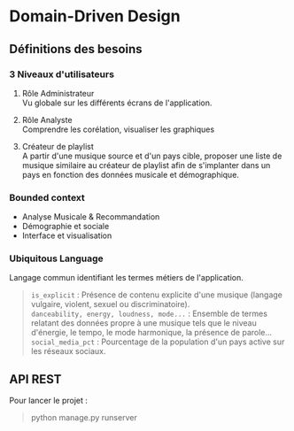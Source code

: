 # Domain-Driven Design

## Définitions des besoins
### 3 Niveaux d'utilisateurs
1. Rôle Administrateur \
Vu globale sur les différents écrans de l'application.

2. Rôle Analyste \
Comprendre les corélation, visualiser les graphiques

3. Créateur de playlist \
A partir d'une musique source et d'un pays cible, proposer une liste de musique similaire au créateur de playlist afin de s'implanter dans un pays en fonction des données musicale et démographique.

### Bounded context
- Analyse Musicale & Recommandation 
- Démographie et sociale
- Interface et visualisation

### Ubiquitous Language
Langage commun identifiant les termes métiers de l'application.
> `is_explicit` : Présence de contenu explicite d'une musique (langage vulgaire, violent, sexuel ou discriminatoire). \
> `danceability, energy, loudness, mode...` : Ensemble de termes relatant des données propre à une musique tels que le niveau d'énergie, le tempo, le mode harmonique, la présence de parole...
> `social_media_pct` : Pourcentage de la population d'un pays active sur les réseaux sociaux.

## API REST
Pour lancer le projet :
> python manage.py runserver
